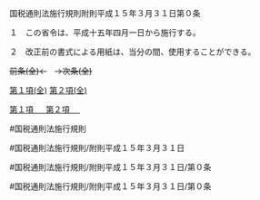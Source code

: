 国税通則法施行規則附則平成１５年３月３１日第０条

１　この省令は、平成十五年四月一日から施行する。

２　改正前の書式による用紙は、当分の間、使用することができる。

~~前条(全)←~~　~~→次条(全)~~

[第１項(全)](国税通則法施行規則附則平成１５年３月３１日第０条第１項_.md)  [第２項(全)](国税通則法施行規則附則平成１５年３月３１日第０条第２項_.md)  

[第１項 　 ](国税通則法施行規則附則平成１５年３月３１日第０条第１項.md)  [第２項 　 ](国税通則法施行規則附則平成１５年３月３１日第０条第２項.md)  

#国税通則法施行規則

#国税通則法施行規則/附則平成１５年３月３１日

#国税通則法施行規則/附則平成１５年３月３１日/第０条

#国税通則法施行規則/附則平成１５年３月３１日/第０条

